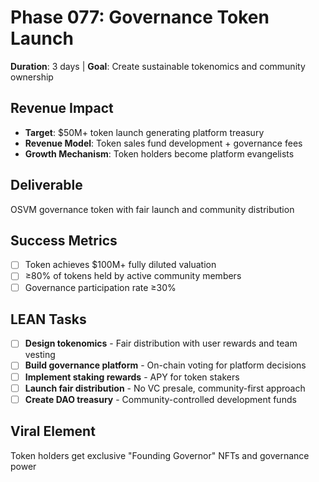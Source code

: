 # Phase 077: Governance Token Launch
**Duration**: 3 days | **Goal**: Create sustainable tokenomics and community ownership

## Revenue Impact
- **Target**: $50M+ token launch generating platform treasury
- **Revenue Model**: Token sales fund development + governance fees
- **Growth Mechanism**: Token holders become platform evangelists

## Deliverable
OSVM governance token with fair launch and community distribution

## Success Metrics
- [ ] Token achieves $100M+ fully diluted valuation
- [ ] ≥80% of tokens held by active community members
- [ ] Governance participation rate ≥30%

## LEAN Tasks
- [ ] **Design tokenomics** - Fair distribution with user rewards and team vesting
- [ ] **Build governance platform** - On-chain voting for platform decisions
- [ ] **Implement staking rewards** - APY for token stakers
- [ ] **Launch fair distribution** - No VC presale, community-first approach
- [ ] **Create DAO treasury** - Community-controlled development funds

## Viral Element
Token holders get exclusive "Founding Governor" NFTs and governance power
